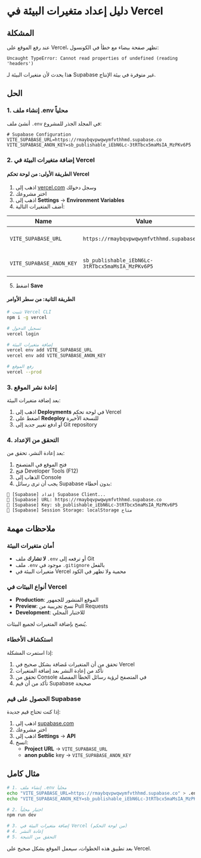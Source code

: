 # دليل إعداد متغيرات البيئة في Vercel

## المشكلة
عند رفع الموقع على Vercel، تظهر صفحة بيضاء مع خطأ في الكونسول:
```
Uncaught TypeError: Cannot read properties of undefined (reading 'headers')
```

هذا يحدث لأن متغيرات البيئة لـ Supabase غير متوفرة في بيئة الإنتاج.

## الحل

### 1. إنشاء ملف .env محلياً

أنشئ ملف `.env` في المجلد الجذر للمشروع:

```env
# Supabase Configuration
VITE_SUPABASE_URL=https://rmaybqvpwqwymfvthhmd.supabase.co
VITE_SUPABASE_ANON_KEY=sb_publishable_iEbN6Lc-3tRTbcx5maMsIA_MzPKv6P5
```

### 2. إضافة متغيرات البيئة في Vercel

#### الطريقة الأولى: من لوحة تحكم Vercel

1. اذهب إلى [vercel.com](https://vercel.com) وسجل دخولك
2. اختر مشروعك
3. اذهب إلى **Settings** → **Environment Variables**
4. أضف المتغيرات التالية:

| Name | Value | Environment |
|------|-------|-------------|
| `VITE_SUPABASE_URL` | `https://rmaybqvpwqwymfvthhmd.supabase.co` | Production, Preview, Development |
| `VITE_SUPABASE_ANON_KEY` | `sb_publishable_iEbN6Lc-3tRTbcx5maMsIA_MzPKv6P5` | Production, Preview, Development |

5. اضغط **Save**

#### الطريقة الثانية: من سطر الأوامر

```bash
# تثبيت Vercel CLI
npm i -g vercel

# تسجيل الدخول
vercel login

# إضافة متغيرات البيئة
vercel env add VITE_SUPABASE_URL
vercel env add VITE_SUPABASE_ANON_KEY

# رفع الموقع
vercel --prod
```

### 3. إعادة نشر الموقع

بعد إضافة متغيرات البيئة:

1. اذهب إلى **Deployments** في لوحة تحكم Vercel
2. اضغط على **Redeploy** للنسخة الأخيرة
3. أو ادفع تغيير جديد إلى Git repository

### 4. التحقق من الإعداد

بعد إعادة النشر، تحقق من:

1. فتح الموقع في المتصفح
2. فتح Developer Tools (F12)
3. الذهاب إلى Console
4. يجب أن ترى رسائل Supabase بدون أخطاء:

```
🔧 [Supabase] إعداد Supabase Client...
🔧 [Supabase] URL: https://rmaybqvpwqwymfvthhmd.supabase.co
🔧 [Supabase] Key: sb_publishable_iEbN6Lc-3tRTbcx5maMsIA_MzPKv6P5
🔧 [Supabase] Session Storage: localStorage متاح
```

## ملاحظات مهمة

### أمان متغيرات البيئة

- **لا تشارك** ملف `.env` أو ترفعه إلى Git
- ملف `.env` موجود في `.gitignore` بالفعل
- متغيرات البيئة في Vercel محمية ولا تظهر في الكود

### أنواع البيئات في Vercel

- **Production**: الموقع المنشور للجمهور
- **Preview**: نسخ تجريبية من Pull Requests
- **Development**: للاختبار المحلي

يُنصح بإضافة المتغيرات لجميع البيئات.

### استكشاف الأخطاء

إذا استمرت المشكلة:

1. تحقق من أن المتغيرات مُضافة بشكل صحيح في Vercel
2. تأكد من إعادة النشر بعد إضافة المتغيرات
3. تحقق من Console في المتصفح لرؤية رسائل الخطأ المفصلة
4. تأكد من أن قيم Supabase صحيحة

### الحصول على قيم Supabase

إذا كنت تحتاج قيم جديدة:

1. اذهب إلى [supabase.com](https://supabase.com)
2. اختر مشروعك
3. اذهب إلى **Settings** → **API**
4. انسخ:
   - **Project URL** → `VITE_SUPABASE_URL`
   - **anon public** key → `VITE_SUPABASE_ANON_KEY`

## مثال كامل

```bash
# 1. إنشاء ملف .env محلياً
echo "VITE_SUPABASE_URL=https://rmaybqvpwqwymfvthhmd.supabase.co" > .env
echo "VITE_SUPABASE_ANON_KEY=sb_publishable_iEbN6Lc-3tRTbcx5maMsIA_MzPKv6P5" >> .env

# 2. اختبار محلياً
npm run dev

# 3. إضافة متغيرات البيئة في Vercel (من لوحة التحكم)
# 4. إعادة النشر
# 5. التحقق من النتيجة
```

بعد تطبيق هذه الخطوات، سيعمل الموقع بشكل صحيح على Vercel.
